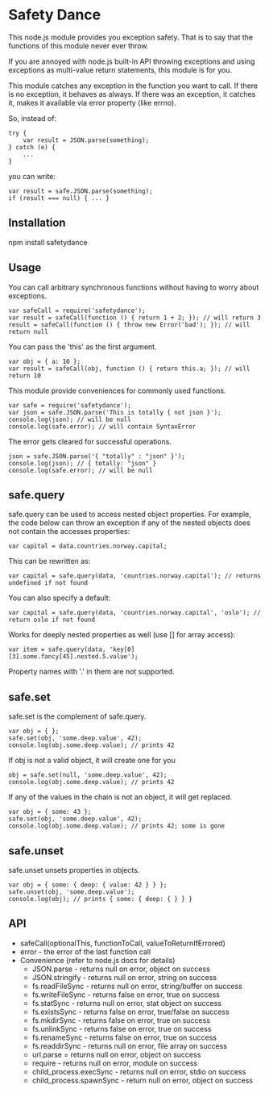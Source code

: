 Safety Dance
============

This node.js module provides you exception safety. That is to say that
the functions of this module never ever throw.

If you are annoyed with node.js built-in API throwing exceptions and
using exceptions as multi-value return statements, this module is for you.

This module catches any exception in the function you want to call. If there
is no exception, it behaves as always. If there was an exception, it catches
it, makes it available via error property (like errno).

So, instead of:
```
try {
    var result = JSON.parse(something);
} catch (e) {
    ...
}
```

you can write:
```
var result = safe.JSON.parse(something);
if (result === null) { ... }
```

Installation
------------
npm install safetydance

Usage
-----
You can call arbitrary synchronous functions without having to worry about exceptions.
```
var safeCall = require('safetydance');
var result = safeCall(function () { return 1 + 2; }); // will return 3
result = safeCall(function () { throw new Error('bad'); }); // will return null
```

You can pass the 'this' as the first argument.
```
var obj = { a: 10 };
var result = safeCall(obj, function () { return this.a; }); // will return 10
```

This module provide conveniences for commonly used functions.
```
var safe = require('safetydance');
var json = safe.JSON.parse('This is totally { not json }');
console.log(json); // will be null
console.log(safe.error); // will contain SyntaxError
```

The error gets cleared for successful operations.
```
json = safe.JSON.parse('{ "totally" : "json" }');
console.log(json); // { totally: "json" }
console.log(safe.error); // will be null
```

safe.query
----------
safe.query can be used to access nested object properties. For example,
the code below can throw an exception if any of the nested objects does
not contain the accesses properties:
```
var capital = data.countries.norway.capital;
```

This can be rewritten as:
```
var capital = safe.query(data, 'countries.norway.capital'); // returns undefined if not found
```

You can also specify a default:
```
var capital = safe.query(data, 'countries.norway.capital', 'oslo'); // return oslo if not found
```

Works for deeply nested properties as well (use [] for array access):
```
var item = safe.query(data, 'key[0][3].some.fancy[45].nested.5.value');
```

Property names with '.' in them are not supported.

safe.set
--------
safe.set is the complement of safe.query.
```
var obj = { };
safe.set(obj, 'some.deep.value', 42);
console.log(obj.some.deep.value); // prints 42
```

If obj is not a valid object, it will create one for you
```
obj = safe.set(null, 'some.deep.value', 42);
console.log(obj.some.deep.value); // prints 42
```

If any of the values in the chain is not an object, it will get replaced.
```
var obj = { some: 43 };
safe.set(obj, 'some.deep.value', 42);
console.log(obj.some.deep.value); // prints 42; some is gone
```

safe.unset
----------
safe.unset unsets properties in objects.
```
var obj = { some: { deep: { value: 42 } } };
safe.unset(obj, 'some.deep.value');
console.log(obj); // prints { some: { deep: { } } }
```


API
---
* safeCall(optionalThis, functionToCall, valueToReturnIfErrored)
* error - the error of the last function call
* Convenience (refer to node.js docs for details)
  * JSON.parse - returns null on error, object on success
  * JSON.stringify - returns null on error, string on success
  * fs.readFileSync - returns null on error, string/buffer on success
  * fs.writeFileSync - returns false on error, true on success
  * fs.statSync - returns null on error, stat object on success
  * fs.existsSync - returns false on error, true/false on success
  * fs.mkdirSync - returns false on error, true on success
  * fs.unlinkSync - returns false on error, true on success
  * fs.renameSync - returns false on error, true on success
  * fs.readdirSync - returns null on error, file array on success
  * url.parse = returns null on error, object on success
  * require - returns null on error, module on success
  * child_process.execSync - returns null on error, stdio on success
  * child_process.spawnSync - return null on error, object on success
